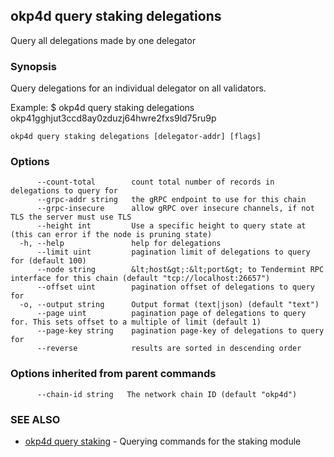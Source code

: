 ## okp4d query staking delegations

Query all delegations made by one delegator

### Synopsis

Query delegations for an individual delegator on all validators.

Example:
$ okp4d query staking delegations okp41gghjut3ccd8ay0zduzj64hwre2fxs9ld75ru9p

```
okp4d query staking delegations [delegator-addr] [flags]
```

### Options

```
      --count-total        count total number of records in delegations to query for
      --grpc-addr string   the gRPC endpoint to use for this chain
      --grpc-insecure      allow gRPC over insecure channels, if not TLS the server must use TLS
      --height int         Use a specific height to query state at (this can error if the node is pruning state)
  -h, --help               help for delegations
      --limit uint         pagination limit of delegations to query for (default 100)
      --node string        &lt;host&gt;:&lt;port&gt; to Tendermint RPC interface for this chain (default "tcp://localhost:26657")
      --offset uint        pagination offset of delegations to query for
  -o, --output string      Output format (text|json) (default "text")
      --page uint          pagination page of delegations to query for. This sets offset to a multiple of limit (default 1)
      --page-key string    pagination page-key of delegations to query for
      --reverse            results are sorted in descending order
```

### Options inherited from parent commands

```
      --chain-id string   The network chain ID (default "okp4d")
```

### SEE ALSO

* [okp4d query staking](okp4d_query_staking.md)	 - Querying commands for the staking module
